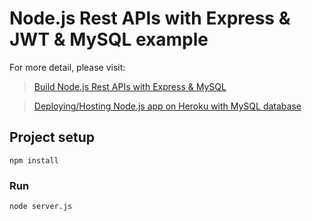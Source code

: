 # Node.js Rest APIs with Express & JWT & MySQL example

For more detail, please visit:
> [Build Node.js Rest APIs with Express & MySQL](https://bezkoder.com/node-js-rest-api-express-mysql/)

> [Deploying/Hosting Node.js app on Heroku with MySQL database](https://bezkoder.com/deploy-node-js-app-heroku-cleardb-mysql/)

## Project setup
```
npm install
```

### Run
```
node server.js
```
